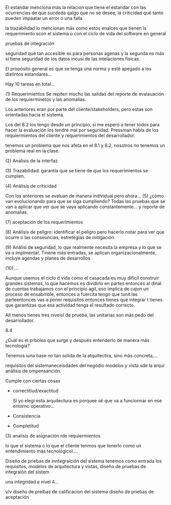 

El estandar menciona más la relacion que tiene el estandar con las ocurrencias de que sucdeda qalgo que no se desee, la 
criticidad qué tanto pueden impaatar un error o una falla 

la trazabilidad
lo mencionan más como estos enalces que tienen ls requerimiento scon el sistema o con el ciclo de vida del software
en general 

pruebas de integración

seguridad
qué tan accesible es para personas agenas y la segunda es más si tiene seguridad de los datos incusi de las intelaciones físicas.

El propósito general es que se tenga una norma y esté apegado a los distintos estandares...

Hay 10 tareas en total...

(1) Requerimientos
Se repiten mucho las salidas del reporte de evalauación de los requierminetos y las anomalías.

Los anteriores eran por parte del cliente/stakeholders, pero estas son orientadas hacia el sistema.

Los del 8.2 los tengo desde un principio, si me espero a tener todos para hacer la evaluación los tendré mal por seguridad.
Pressman habla de los requiermientos del cliente y requerimientos del desarrollador.

tenemos un problema que nos afeta en el 8.1 y 8.2, nosotros no tenemos un problema real en la clase.

(2) Analisis de la interfaz

(3) Trazabilidad: garantía que se tiene de que los requerimientos se cumplen.

(4) Análisis de criticidad


Con los anteriores se evaluan de manera individual pero ahora...
(5) ¿cómo van evolucionando para que se siga cumpliendo?
Todas las pruebas que se van a aplicar que ver que se vaya aplicando constantemente...
y reporte de anomalias.

(7) aceptación de los requerimientos

(8) Análisis de peligro: identificar el peligro pero hacerlo notar para ver que ocurre o las conseuncias, estretegias de mitigación.


(9) Análisi de seguridad, lo que realmente necesita la empresa y lo que se va a implmentar.
    Tinene más entradas, se aplican organizacionalmente, incluye agendas y planes de desarrollos 

(10) ...


Aunque usemos el ciclo d vida como el casacada es muy dificil construir grandes sistemas, lo que hacemos es dividirlo en partes
entonces al dinal de cuentas trabajamos con el principio agil, eso implica de cajon un proceso de ensabmble, entonces a fuercita tengo que tunit las parteentonces vas a poner requisitos entonces tienes que integrar t tienes que garantizas
que esa actividad tenga el resultado correcto.

All menos tienes tres niveisl de prueba, las unitarias son más pedo del desarrollador.






8.4 

¿Cuál es el prbolea que surge y después entenderlo de manera más tecnologia?


Tenemos iuna base no tan solida de la atquitectira, sino más concreta,...

requisitos del sistemaneceisdades del negodio
modelos y vista sde la arqui
análisis de ompensanción.

Cumple con ciertas cosas 

- correctitiud/exactitud

  Si yo elegi esta arquitectura es porquee sé que va a funcionnar en ese entorno operativo...

- Consistencia
- Completitud

(3) analisis de asignación rde requiermientos 

lo que el sistema o lo que el cliente tenmos que tenerlo como un entendimiento más tecnológicol....

Diseño de priebas de inntegraición del sistema
tenemos como entrada los requisitos, modelos de arquitectura y vistas, diseño de pruebas de integraión del sistem 

una integridad a nivel 4...

v/v
diseño de preibas de calificacion del sistema 
diseño de priebas de aceptación 



